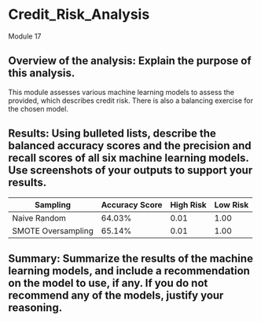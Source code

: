 # Credit_Risk_Analysis
Module 17

## Overview of the analysis: Explain the purpose of this analysis.

This module assesses various machine learning models to assess the provided, which describes credit risk. There is also a balancing exercise for the chosen model.

## Results: Using bulleted lists, describe the balanced accuracy scores and the precision and recall scores of all six machine learning models. Use screenshots of your outputs to support your results.



| Sampling    | Accuracy Score | High Risk | Low Risk |
| ----------- | ----------- | -------- | ------- | 
| Naive Random| 64.03%       | 0.01 | 1.00 |
| SMOTE Oversampling   | 65.14%        | 0.01 | 1.00 |


## Summary: Summarize the results of the machine learning models, and include a recommendation on the model to use, if any. If you do not recommend any of the models, justify your reasoning.